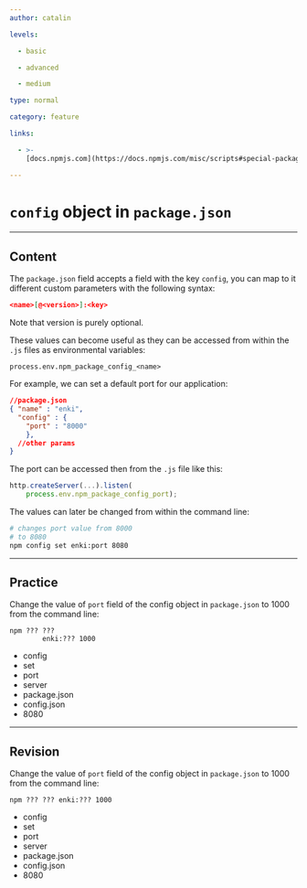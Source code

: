 ```yaml
---
author: catalin

levels:

  - basic

  - advanced

  - medium

type: normal

category: feature

links:

  - >-
    [docs.npmjs.com](https://docs.npmjs.com/misc/scripts#special-package-json-config-object){website}

---
```

# `config` object in `package.json`

---
## Content

The `package.json` field accepts a field with the key `config`, you can map to it different custom parameters with the following syntax:
```json
<name>[@<version>]:<key>
```

Note that version is purely optional.

These values can become useful as they can be accessed from within the `.js` files as environmental variables: 
```
process.env.npm_package_config_<name>
```

For example, we can set a default port for our application:
```json
//package.json
{ "name" : "enki",
  "config" : { 
    "port" : "8000"
    },
  //other params
}

```
The port can be accessed then from the `.js` file like this: 
```javascript
http.createServer(...).listen(
    process.env.npm_package_config_port);
```

The values can later be changed from within the command line:
```bash
# changes port value from 8000
# to 8080
npm config set enki:port 8080
```

---
## Practice

Change the value of `port` field of the config object in `package.json` to 1000 from the command line:

```
npm ??? ??? 
        enki:??? 1000
```

* config
* set
* port
* server
* package.json
* config.json
* 8080

---
## Revision

Change the value of `port` field of the config object in `package.json` to 1000 from the command line:

```
npm ??? ??? enki:??? 1000
```

* config
* set
* port
* server
* package.json
* config.json
* 8080
 
